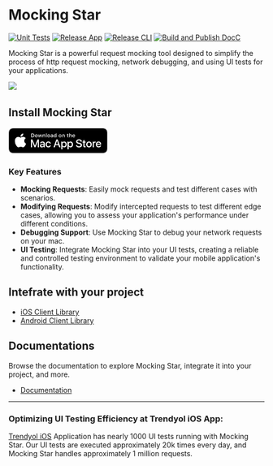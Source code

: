# Mocking Star

[![Unit Tests](https://github.com/Trendyol/mockingstar/actions/workflows/unit-tests.yml/badge.svg)](https://github.com/Trendyol/mockingstar/actions/workflows/unit-tests.yml) 
[![Release App](https://github.com/Trendyol/mockingstar/actions/workflows/release-app.yml/badge.svg)](https://github.com/Trendyol/mockingstar/actions/workflows/release-app.yml)
[![Release CLI](https://github.com/Trendyol/mockingstar/actions/workflows/release-cli.yml/badge.svg)](https://github.com/Trendyol/mockingstar/actions/workflows/release-cli.yml)
[![Build and Publish DocC](https://github.com/Trendyol/mockingstar/actions/workflows/build-and-publish-docc.yml/badge.svg)](https://github.com/Trendyol/mockingstar/actions/workflows/build-and-publish-docc.yml)

Mocking Star is a powerful request mocking tool designed to simplify the process of http request mocking, network debugging, and using UI tests for your applications.

![](https://github.com/Trendyol/mockingstar/blob/main/.github/resources/MockingStarDemo.gif)

## Install Mocking Star
[<img src=".github/resources/mac-appstore.png" height="50">](https://github.com/Trendyol/mockingstar)


### Key Features

- **Mocking Requests**: Easily mock requests and test different cases with scenarios.
- **Modifying Requests**: Modify intercepted requests to test different edge cases, allowing you to assess your application's performance under different conditions.
- **Debugging Support**: Use Mocking Star to debug your network requests on your mac.
- **UI Testing**: Integrate Mocking Star into your UI tests, creating a reliable and controlled testing environment to validate your mobile application's functionality.

## Intefrate with your project

- [iOS Client Library](https://github.com/Trendyol/mockingstar-ios)
- [Android Client Library](https://github.com/Trendyol/mockingstar-android)

## Documentations
Browse the documentation to explore Mocking Star, integrate it into your project, and more.
- [Documentation](https://trendyol.github.com/mockingstar)

---
### Optimizing UI Testing Efficiency at Trendyol iOS App:
[Trendyol iOS](https://apps.apple.com/tr/app/trendyol-fashion-trends/id524362642?l=en) Application has nearly 1000 UI tests running with Mocking Star. 
Our UI tests are executed approximately 20k times every day, and Mocking Star handles approximately 1 million requests.
